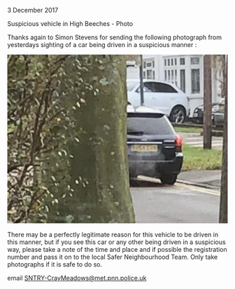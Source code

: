 3 December 2017

Suspicious vehicle in High Beeches - Photo

Thanks again to Simon Stevens for sending the following photograph from yesterdays sighting of a car being driven in a suspicious manner :

![Image](images/nm0345_1.jpg)

There may be a perfectly legitimate reason for this vehicle to be driven in this manner, but if you see this car or any other being driven in a suspicious way, please take a note of the time and place and if possible the registration number and pass it on to the local Safer Neighbourhood Team. Only take photographs if it is safe to do so.

email [SNTRY-CrayMeadows@met.pnn.police.uk](mailto:SNTRY-CrayMeadows@met.pnn.police.uk)
